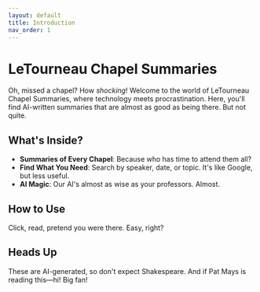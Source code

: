 ```yaml
---
layout: default
title: Introduction
nav_order: 1
---
```

# LeTourneau Chapel Summaries

Oh, missed a chapel? How *shocking*! Welcome to the world of LeTourneau Chapel Summaries, where technology meets procrastination. Here, you'll find AI-written summaries that are almost as good as being there. But not quite.

## What's Inside?

- **Summaries of Every Chapel**: Because who has time to attend them all?
- **Find What You Need**: Search by speaker, date, or topic. It's like Google, but less useful.
- **AI Magic**: Our AI's almost as wise as your professors. Almost.

## How to Use

Click, read, pretend you were there. Easy, right?

## Heads Up

These are AI-generated, so don't expect Shakespeare. And if Pat Mays is reading this—hi! Big fan!

<script>
  var imageUrls = [
    "https://cdn.discordapp.com/attachments/1141434098188046346/1141434145432666173/aerodynamics-cow.gif",
    "https://cdn.discordapp.com/attachments/1141434098188046346/1141434145856303175/among-us-amogus.gif",
    "https://cdn.discordapp.com/attachments/1141434098188046346/1141434146313474138/andrew-tate-top-g.gif",
    "https://cdn.discordapp.com/attachments/1141434098188046346/1141434147051667486/40izk9od7n771.gif",
    "https://cdn.discordapp.com/attachments/1141434098188046346/1141434147475296276/1984.gif",
    "https://cdn.discordapp.com/attachments/1141434098188046346/1141434147869569236/Adobe_20221203_192312.png",
    "https://cdn.discordapp.com/attachments/1141434098188046346/1141434242459521086/critical-ops-we-do-a-little-trolling.gif",
    "https://cdn.discordapp.com/attachments/1141434098188046346/1141434243269013525/crusader-shocked.gif",
    "https://cdn.discordapp.com/attachments/1141434098188046346/1141434244489564202/dbh-detroit-become-human.gif",
    "https://cdn.discordapp.com/attachments/1141434098188046346/1141434245055783022/donald-trump-dancing.gif",
    "https://cdn.discordapp.com/attachments/1141434098188046346/1141434245810761749/apple-rotating-apple.gif",
    "https://cdn.discordapp.com/attachments/1141434098188046346/1141434246364418140/attachment-1.gif",
    "https://cdn.discordapp.com/attachments/1141434098188046346/1141434247241015347/barbenheimer.png",
    "https://cdn.discordapp.com/attachments/1141434098188046346/1141434247740149871/biden-sniff.gif",
    "https://cdn.discordapp.com/attachments/1141434098188046346/1141434248197316618/breaking-bad-walter-white.gif",
    "https://cdn.discordapp.com/attachments/1141434098188046346/1141434248654499961/china-ice-cream.gif",
    "https://cdn.discordapp.com/attachments/1141434098188046346/1141434278375342171/ezgif.com-gif-maker_4.gif",
    "https://cdn.discordapp.com/attachments/1141434098188046346/1141434278748618952/freedom-freedoms-loudly.gif",
    "https://cdn.discordapp.com/attachments/1141434098188046346/1141434279155478549/futurama-checkmate.gif",
    "https://cdn.discordapp.com/attachments/1141434098188046346/1141434279511998556/gato-rgb.gif",
    "https://cdn.discordapp.com/attachments/1141434098188046346/1141434279885275187/gotanygrapes.gif",
    "https://cdn.discordapp.com/attachments/1141434098188046346/1141434280279552151/hack-khaby.gif",
    "https://cdn.discordapp.com/attachments/1141434098188046346/1141434280652849222/donalturmrp-4.jpg",
    "https://cdn.discordapp.com/attachments/1141434098188046346/1141434281114218677/ea.gif",
    "https://cdn.discordapp.com/attachments/1141434098188046346/1141434281529458828/elmo-fire.gif",
    "https://cdn.discordapp.com/attachments/1141434098188046346/1141434281969864754/elon-musk-smoke.gif",
    "https://cdn.discordapp.com/attachments/1141434098188046346/1141434318468698162/jack-horner-smile.gif",
    "https://cdn.discordapp.com/attachments/1141434098188046346/1141434318858756259/kenneth-copeland.gif",
    "https://cdn.discordapp.com/attachments/1141434098188046346/1141434319219470406/laughing-ben-shapiro.gif",
    "https://cdn.discordapp.com/attachments/1141434098188046346/1141434319609548941/lithiumare-kiracord.gif",
    "https://cdn.discordapp.com/attachments/1141434098188046346/1141434320033161216/holy-cow-holy.gif",
    "https://cdn.discordapp.com/attachments/1141434098188046346/1141434320419041331/huh.gif",
    "https://cdn.discordapp.com/attachments/1141434098188046346/1141434320809119774/image0.gif",
    "https://cdn.discordapp.com/attachments/1141434098188046346/1141434321182400633/image0-19.gif",
    "https://cdn.discordapp.com/attachments/1141434098188046346/1141434321559892100/IMG_1368.gif",
    "https://cdn.discordapp.com/attachments/1141434098188046346/1141434321924804718/IMG_4866.jpg",
    "https://cdn.discordapp.com/attachments/1141434098188046346/1141434364425687091/the-incredibles-entrance.gif",
    "https://cdn.discordapp.com/attachments/1141434098188046346/1141434364849291304/touching-grass.gif",
    "https://cdn.discordapp.com/attachments/1141434098188046346/1141434365230981140/wall-talking.gif",
    "https://cdn.discordapp.com/attachments/1141434098188046346/1141434365583315037/wawa-cat.gif",
    "https://cdn.discordapp.com/attachments/1141434098188046346/1141434365981753414/where-is-the-library.gif",
    "https://cdn.discordapp.com/attachments/1141434098188046346/1141434366346666014/mario-dance.gif",
    "https://cdn.discordapp.com/attachments/1141434098188046346/1141434366753525802/mind-blow-galaxy.gif",
    "https://cdn.discordapp.com/attachments/1141434098188046346/1141434367151964171/monkeys-2001aspaceodyssey.gif",
    "https://cdn.discordapp.com/attachments/1141434098188046346/1141434367546236938/montymole-monty.gif",
    "https://cdn.discordapp.com/attachments/1141434098188046346/1141434367911153674/see-it-like-final.gif",
    "https://cdn.discordapp.com/attachments/1141434098188046346/1141434380196262010/wide-putin.gif",
    "https://cdn.discordapp.com/attachments/1141434098188046346/1141434380909297775/yes-sir-yes-boss.gif",
    "https://media.discordapp.net/attachments/740982368474628200/1128244073996755034/1637169419563685298.gif",
    "https://media.tenor.com/y1QFa-1vyKYAAAAC/plink-wide-cat.gif",
    "https://media.tenor.com/VGWokGdwt-EAAAAC/the-voices-voices-in-my-head.gif",
    "https://cdn.discordapp.com/emojis/914050559869333505.webp?size=96&quality=lossless",
    "https://cdn.discordapp.com/attachments/817498273450819635/1139660758796484768/IMG_1723.webp",
    "https://cdn.discordapp.com/attachments/817498273450819635/1139629820574187611/c7ca0c0ba7fe27ccff938396f8961a311b3cfdd29d2abcec617ab99efcb0d820_1.jpg",
    "https://media.tenor.com/f8YmpuCCXJcAAAAC/roasted-oh.gif",
    "https://media.discordapp.net/attachments/997036669976989777/1136917801563598868/IMG_2109.jpg",
    "https://media.tenor.com/G01HjYj1r1oAAAAC/will-smith-men-in-black.gif",
    "https://media.tenor.com/u9gFqnF5U3YAAAAC/crying-tears.gif"
  ];

  var randomImageUrl = imageUrls[Math.floor(Math.random() * imageUrls.length)];

  document.write('<img src="' + randomImageUrl + '" alt="Random Image" width="350"/>');
</script>
